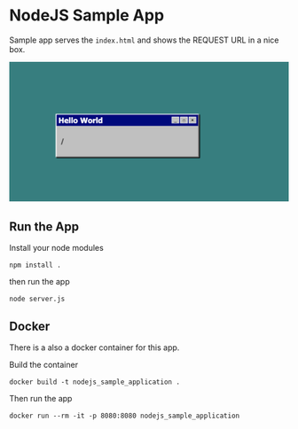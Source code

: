 # NodeJS Sample App

Sample app serves the `index.html` and shows the REQUEST URL in a nice box. 

![](nodejs.png)

## Run the App

Install your node modules
```
npm install . 
```
then run the app 

```
node server.js
```

## Docker 

There is a also a docker container for this app. 

Build the container

```
docker build -t nodejs_sample_application . 
```

Then run the app 

```
docker run --rm -it -p 8080:8080 nodejs_sample_application
```
